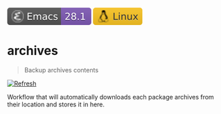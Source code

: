 [![Emacs Version](./badges/emacs.svg)](https://www.gnu.org/software/emacs/download.html)
[![Linux](./badges/system.svg)](#)

# archives
> Backup archives contents

[![Refresh](https://github.com/emacs-eask/archives/actions/workflows/refresh.yml/badge.svg)](https://github.com/emacs-eask/archives/actions/workflows/refresh.yml)

Workflow that will automatically downloads each package archives from their
location and stores it in here.
